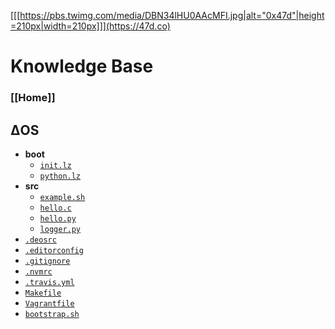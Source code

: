 [[[https://pbs.twimg.com/media/DBN34lHU0AAcMFI.jpg|alt="0x47d"|height=210px|width=210px]]](https://47d.co)

# Knowledge Base
### [[Home]]

## ΔOS
* __boot__
  - [`init.lz`](https://github.com/DeSantisInc/DeOS/wiki/Δ:boot:init)
  - [`python.lz`](https://github.com/DeSantisInc/DeOS/wiki/Δ:boot:python)
* __src__
  - [`example.sh`](https://github.com/DeSantisInc/DeOS/wiki/Δ:src:example)
  - [`hello.c`](https://github.com/DeSantisInc/DeOS/wiki/Δ:src:hello:c)
  - [`hello.py`](https://github.com/DeSantisInc/DeOS/wiki/Δ:src:hello:py)
  - [`logger.py`](https://github.com/DeSantisInc/DeOS/wiki/Δ:src:logger)
* [`.deosrc`](https://github.com/DeSantisInc/DeOS/wiki/Δ:.deosrc)
* [`.editorconfig`](https://github.com/DeSantisInc/DeOS/wiki/Δ:.editorconfig)
* [`.gitignore`](https://github.com/DeSantisInc/DeOS/wiki/Δ:.gitignore)
* [`.nvmrc`](https://github.com/DeSantisInc/DeOS/wiki/Δ:.nvmrc)
* [`.travis.yml`](https://github.com/DeSantisInc/DeOS/wiki/Δ:.travis)
* [`Makefile`](https://github.com/DeSantisInc/DeOS/wiki/Δ:makefile)
* [`Vagrantfile`](https://github.com/DeSantisInc/DeOS/wiki/Δ:vagrantfile)
* [`bootstrap.sh`](https://github.com/DeSantisInc/DeOS/wiki/Δ:bootstrap)